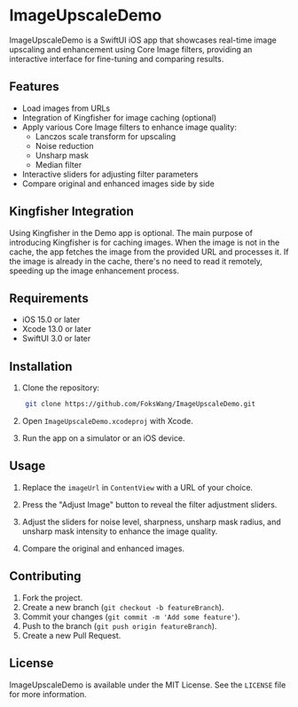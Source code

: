 # ImageUpscaleDemo

ImageUpscaleDemo is a SwiftUI iOS app that showcases real-time image upscaling and enhancement using Core Image filters, providing an interactive interface for fine-tuning and comparing results.

## Features

- Load images from URLs
- Integration of Kingfisher for image caching (optional)
- Apply various Core Image filters to enhance image quality:
  - Lanczos scale transform for upscaling
  - Noise reduction
  - Unsharp mask
  - Median filter
- Interactive sliders for adjusting filter parameters
- Compare original and enhanced images side by side

## Kingfisher Integration

Using Kingfisher in the Demo app is optional. The main purpose of introducing Kingfisher is for caching images. When the image is not in the cache, the app fetches the image from the provided URL and processes it. If the image is already in the cache, there's no need to read it remotely, speeding up the image enhancement process.

## Requirements

- iOS 15.0 or later
- Xcode 13.0 or later
- SwiftUI 3.0 or later

## Installation

1. Clone the repository:
```bash
    git clone https://github.com/FoksWang/ImageUpscaleDemo.git
```

2. Open `ImageUpscaleDemo.xcodeproj` with Xcode.

3. Run the app on a simulator or an iOS device.

## Usage

1. Replace the `imageUrl` in `ContentView` with a URL of your choice.

2. Press the "Adjust Image" button to reveal the filter adjustment sliders.

3. Adjust the sliders for noise level, sharpness, unsharp mask radius, and unsharp mask intensity to enhance the image quality.

4. Compare the original and enhanced images.

## Contributing

1. Fork the project.
2. Create a new branch (`git checkout -b featureBranch`).
3. Commit your changes (`git commit -m 'Add some feature'`).
4. Push to the branch (`git push origin featureBranch`).
5. Create a new Pull Request.

## License

ImageUpscaleDemo is available under the MIT License. See the `LICENSE` file for more information.

